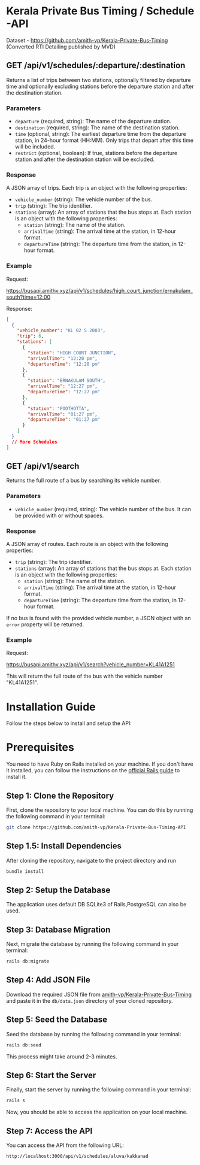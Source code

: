 # Kerala Private Bus Timing / Schedule -API

Dataset - https://github.com/amith-vp/Kerala-Private-Bus-Timing (Converted RTI Detailing published by MVD)

## GET /api/v1/schedules/:departure/:destination

Returns a list of trips between two stations, optionally filtered by departure time and optionally excluding stations before the departure station and after the destination station.

### Parameters

- `departure` (required, string): The name of the departure station.
- `destination` (required, string): The name of the destination station.
- `time` (optional, string): The earliest departure time from the departure station, in 24-hour format (HH:MM). Only trips that depart after this time will be included.
- `restrict` (optional, boolean): If true, stations before the departure station and after the destination station will be excluded.

### Response

A JSON array of trips. Each trip is an object with the following properties:

- `vehicle_number` (string): The vehicle number of the bus.
- `trip` (string): The trip identifier.
- `stations` (array): An array of stations that the bus stops at. Each station is an object with the following properties:
  - `station` (string): The name of the station.
  - `arrivalTime` (string): The arrival time at the station, in 12-hour format.
  - `departureTime` (string): The departure time from the station, in 12-hour format.

### Example

Request:

https://busapi.amithv.xyz/api/v1/schedules/high_court_junction/ernakulam_south?time=12:00

Response:

```json
[
  {
    "vehicle_number": "KL 02 S 2003",
    "trip": 6,
    "stations": [
      {
        "station": "HIGH COURT JUNCTION",
        "arrivalTime": "12:20 pm",
        "departureTime": "12:20 pm"
      },
      {
        "station": "ERNAKULAM SOUTH",
        "arrivalTime": "12:27 pm",
        "departureTime": "12:27 pm"
      },
      {
        "station": "POOTHOTTA",
        "arrivalTime": "01:27 pm",
        "departureTime": "01:27 pm"
      }
    ]
  }
  // More Schedules
]
```

## GET /api/v1/search

Returns the full route of a bus by searching its vehicle number.

### Parameters

- `vehicle_number` (required, string): The vehicle number of the bus. It can be provided with or without spaces.

### Response

A JSON array of routes. Each route is an object with the following properties:

- `trip` (string): The trip identifier.
- `stations` (array): An array of stations that the bus stops at. Each station is an object with the following properties:
  - `station` (string): The name of the station.
  - `arrivalTime` (string): The arrival time at the station, in 12-hour format.
  - `departureTime` (string): The departure time from the station, in 12-hour format.

If no bus is found with the provided vehicle number, a JSON object with an `error` property will be returned.

### Example

Request:

https://busapi.amithv.xyz/api/v1/search?vehicle_number=KL41A1251

This will return the full route of the bus with the vehicle number "KL41A1251".

# Installation Guide

Follow the steps below to install and setup the API:

# Prerequisites

You need to have Ruby on Rails installed on your machine. If you don't have it installed, you can follow the instructions on the [official Rails guide](https://guides.rubyonrails.org/getting_started.html#installing-rails) to install it.

## Step 1: Clone the Repository

First, clone the repository to your local machine. You can do this by running the following command in your terminal:

```bash
git clone https://github.com/amith-vp/Kerala-Private-Bus-Timing-API
```

## Step 1.5: Install Dependencies
After cloning the repository, navigate to the project directory and run

```bash
bundle install
```

## Step 2: Setup the Database

The application uses default DB SQLite3 of Rails,PostgreSQL can also be used.

## Step 3: Database Migration

Next, migrate the database by running the following command in your terminal:

```bash
rails db:migrate
```

## Step 4: Add JSON File

Download the required JSON file from [amith-vp/Kerala-Private-Bus-Timing](https://github.com/amith-vp/Kerala-Private-Bus-Timing) and paste it in the `db/data.json` directory of your cloned repository.

## Step 5: Seed the Database

Seed the database by running the following command in your terminal:

```bash
rails db:seed
```

This process might take around 2-3 minutes.

## Step 6: Start the Server

Finally, start the server by running the following command in your terminal:

```bash
rails s
```

Now, you should be able to access the application on your local machine.

## Step 7: Access the API

You can access the API from the following URL:

```
http://localhost:3000/api/v1/schedules/aluva/kakkanad
```

